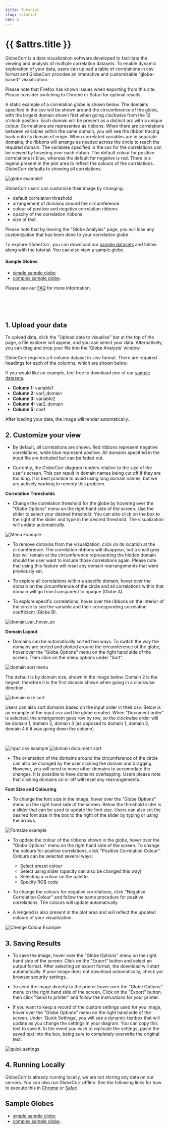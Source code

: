 ```yaml
---
title: Tutorial
slug: tutorial
nav: 2
---
```

# {{ $attrs.title }} 


GlobeCorr is a data visualization software developed to facilitate the viewing and analysis of multiple correlation datasets. To enable dynamic exploration of your data, users can upload a table of correlations in csv format and GlobeCorr provides an interactive and customizable “globe-based” visualization.  

Please note that Firefox has known issues when exporting from this site. Please consider switching to Chrome or Safari for optimal results. 

A static example of a correlation globe is shown below. The domains specified in the csv will be shown around the circumference of the globe, with the largest domain shown first when going clockwise from the 12 o'clock position. Each domain will be present as a distinct arc with a unique colour. Correlations are represented as ribbons. When there are correlations between variables within the same domain, you will see the ribbon tracing back onto its domain of origin. When correlated variables are in separate domains, the ribbons will arrange as needed across the circle to reach the required domain. The variables specified in the csv for the  correlations can be viewed by hovering over each ribbon. The default colour for positive correlations is blue, whereas the default for negative is red. There is a legend present in the plot area to reflect the colours of the correlations. GlobeCorr defaults to showing all correlations. 

![globe example1](./tutorial/example_globe.png)


GlobeCorr users can customize their image by changing: 
* default correlation threshold 
* arrangement of domains around the circumference 
* colour of positive and negative correlation ribbons 
* opacity of the correlation ribbons 
* size of text 


Please note that by leaving the "Globe Analysis" page, you will lose any customization that has been done to your correlation globe. 

To explore GlobeCorr, you can download our [sample datasets](/sample_small.csv) and follow along with the tutorial. You can also view a sample globe.

#### **Sample Globes**
- [simple sample globe](#/globe?view=%2Fsample_small.csv) 
- [complex sample globe](#/globe?view=%2Fsample.csv).

Please see our [FAQ](#/faq) for more information.  
<br />
<br />
<br />
<br />

## **1. Upload your data**

To upload data, click the "Upload data to visualize" bar at the top of the page, a file explorer will appear, and you can select your data. Alternatively, you can drag and drop your file into the 'Globe Analysis' window.  

GlobeCorr requires a 5 column dataset in .csv format. There are required headings for each of the columns, which are shown below. 

If you would like an example, feel free to download one of our [sample datasets](/sample_small.csv). 

+ **Column 1:** variable1
+ **Column 2:** var1_domain
+ **Column 3:** variable2
+ **Column 4:** var2_domain
+ **Column 5:** coef


After loading your data, the image will render automatically. 

## **2. Customize your view**

- By default, all correlations are shown. Red ribbons represent negative correlations, while blue represent positive. All domains specified in the input file are included but can be faded out.

- Currently, the GlobeCorr diagram renders relative to the size of the user's screen. This can result in domain names being cut off if they are too long. It is best practice to avoid using long domain names, but we are actively working to remedy this problem. 

**Correlation Thresholds** 

- Change the correlation threshold for the globe by hovering over the "Globe Options" <i class="v-icon mdi mdi-tune" style="background-color:#1976d2;color:white;"></i> menu on the right hand side of the screen. Use the slider to select your desired threshold. You can also click on the box to the right of the slider and type in the desired threshold. The visualization will update automatically. 

![Menu Example](./tutorial/threshold_select.png)


- To remove domains from the visualization, click on its location at the circumference. The correlation ribbons will disappear, but a small grey box will remain at the circumference representing the hidden domain should the user want to include those correlations again. Please note that using this feature will reset any domain rearrangements that were previously set.

- To explore all correlations within a specific domain, hover over the domain on the circumference of the circle and all correlations within that domain will go from transparent to opaque (Globe A). 


- To explore specific correlations, hover over the ribbons on the interior of the circle to see the variable and their corresponding correlation coefficient (Globe B). 

![domain_var_hover_ex](./tutorial/domain_var.png)

**Domain Layout**
 
- Domains can be automatically sorted two ways. To switch the way the domains are sorted and plotted around the circumference of the globe, hover over the "Globe Options" <i class="v-icon mdi mdi-tune" style="background-color:#1976d2;color:white;"></i> menu on the right hand side of the screen. Then click on the menu options under "Sort".

![domain sort menu](./tutorial/domain_select.png) 

The default is by domain size, shown in the image below.  Domain 2 is the largest, therefore it is the first domain shown when going in a clockwise direction. 

![domain size sort](./tutorial/sample_globe_domain_size.svg)

Users can also sort domains based on the input order in their csv. Below is an example of the input csv and the globe created. When "Document order" is selected, the arrangement goes row by row, so the clockwise order will be domain 1, domain 2, domain 3 (as opposed to domain 1, domain 3, domain 4 if it was going down the column) 

<br />

![input csv example](./tutorial/documentorder_example.png)
![domain document sort](./tutorial/sample_globe_document_order.svg) 

- The orientation of the domains around the circumference of the circle can also be changed by the user clicking the domain and dragging. However, you will need to move other domains to accomodate the changes. It is possible to have domains overlapping. Users please note that clicking domains on or off will reset any rearrangements.

**Font Size and Colouring**

- To change the font size in the image, hover over the "Globe Options" <i class="v-icon mdi mdi-tune" style="background-color:#1976d2;color:white;"></i> menu on the right hand side of the screen. Below the threshold slider is a slider that can be used to update the font size. Users can also set the desired font size in the box to the right of the slider by typing or using the arrows. 

![Fontsize example](./tutorial/fontsize_select.png)

- To update the colour of the ribbons shown in the globe, hover over the "Globe Options" <i class="v-icon mdi mdi-tune" style="background-color:#1976d2;color:white;"></i> menu on the right hand side of the screen. To change the colours for positive correlations, click "Positive Correlation Colour". Colours can be selected several ways: 
  + Select preset colour
  + Select using slider (opacity can also be changed this way)
  + Selecting a colour on the palette. 
  + Specify RGB code

-  To change the colours for negative correlations, click "Negative Correlation Colour" and follow the same procedure for positive correlations. The colours will update automatically. 

- A lengend is also present in the plot area and will reflect the updated colours of your visualization. 

![Chenge Colour Example](./tutorial/colour_select.png)



 ## **3. Saving Results** 

- To save the image, hover over the "Globe Options" <i class="v-icon mdi mdi-tune" style="background-color:#1976d2;color:white;"></i> menu on the right hand side of the screen. Click on the "Export" button and select an output format. After selecting an export format, the download will start automatically. If your image does not download automatically, check yor browser security settings. 

- To send the image directly to the printer hover over the "Globe Options" <i class="v-icon mdi mdi-tune" style="background-color:#1976d2;color:white;"></i> menu on the right hand side of the screen. Click on the "Export" button, then click "Send to printer" and follow the instructions for your printer. 

- If you want to keep a record of the custom settings used for you image, hover over the "Globe Options" <i class="v-icon mdi mdi-tune" style="background-color:#1976d2;color:white;"></i> menu on the right hand side of the screen. Under 'Quick Settings', you will see a dynamic textbox that will update as you change the settings in your diagram. You can copy this text to save it. In the event you wish to replicate the settings, paste the saved text into the box, being sure to completely overwrite the original text. 

![quick settings](./tutorial/quick_settings.png)

## **4. Running Locally**  
GlobeCorr is already running locally, we are not storing any data on our servers. You can also run GlobeCorr offline. See the following links for how to execute this in [Chrome](https://support.google.com/chrome/answer/7343019?co=GENIE.Platform%3DDesktop&hl=en) or [Safari](https://support.apple.com/en-ca/HT200294). 

## **Sample Globes**
- [simple sample globe](#/globe?view=%2Fsample_small.csv) 
- [complex sample globe](#/globe?view=%2Fsample.csv).

